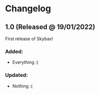 # Changelog

## 1.0 (Released @ 19/01/2022)

First release of Skybax!

### Added:
- Everything :)

### Updated:
- Nothing :(
